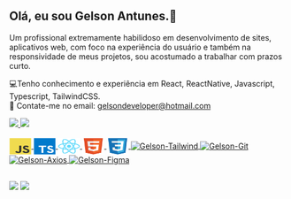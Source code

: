 ## Olá, eu sou Gelson Antunes.👋

Um profissional extremamente habilidoso em desenvolvimento de sites, aplicativos web, com foco na experiência do usuário e também na responsividade de meus projetos, sou acostumado a trabalhar com prazos curto.

 💻Tenho conhecimento e experiência em React, ReactNative, Javascript, Typescript, TailwindCSS. <br>
💬 Contate-me no email: gelsondeveloper@hotmail.com


 <div>
  <a href="https://github.com/antunesgelson">
  <img height="180em" src="https://github-readme-stats.vercel.app/api?username=antunesgelson&show_icons=true&theme=dracula&include_all_commits=true&count_private=true"/>
  <img height="180em" src="https://github-readme-stats.vercel.app/api/top-langs/?username=antunesgelson&layout=compact&langs_count=7&theme=dracula"/>
</div>
  
 <div style="display: inline_block"><br>
  <img align="center" alt="Gelson-Js" height="30" width="40" src="https://raw.githubusercontent.com/devicons/devicon/master/icons/javascript/javascript-original.svg">
  <img align="center" alt="Gelson-Ts" height="30" width="40" src="https://raw.githubusercontent.com/devicons/devicon/master/icons/typescript/typescript-original.svg">
  <img align="center" alt="Gelson-React" height="30" width="40" src="https://raw.githubusercontent.com/devicons/devicon/master/icons/react/react-original.svg">
  <img align="center" alt="Gelson-HTML" height="30" width="40" src="https://raw.githubusercontent.com/devicons/devicon/master/icons/html5/html5-original.svg">
  <img align="center" alt="Gelson-CSS" height="30" width="40" src="https://raw.githubusercontent.com/devicons/devicon/master/icons/css3/css3-original.svg">
  <img  align="center" height="30" width="40" alt="Gelson-Tailwind" src="https://cdn.jsdelivr.net/gh/devicons/devicon@latest/icons/tailwindcss/tailwindcss-original.svg" />
  <img align="center" height="30" width="40" alt="Gelson-Git" src="https://cdn.jsdelivr.net/gh/devicons/devicon/icons/git/git-original.svg">   
  <img  align="center" height="30" width="40" alt="Gelson-Axios"  src="https://cdn.jsdelivr.net/gh/devicons/devicon@latest/icons/axios/axios-plain-wordmark.svg" />     
  <img  align="center" height="30" width="40" alt="Gelson-Figma"  src="https://cdn.jsdelivr.net/gh/devicons/devicon@latest/icons/figma/figma-original.svg" />
</div>

  ##
 
<div> 
  <a href="https://instagram.com/antunesgelson_" target="_blank"><img src="https://img.shields.io/badge/-Instagram-%23E4405F?style=for-the-badge&logo=instagram&logoColor=white" target="_blank"></a>
  <a href="https://www.linkedin.com/in/gelsondeveloper/" target="_blank"><img src="https://img.shields.io/badge/-LinkedIn-%230077B5?style=for-the-badge&logo=linkedin&logoColor=white" target="_blank"></a> 
</div>

